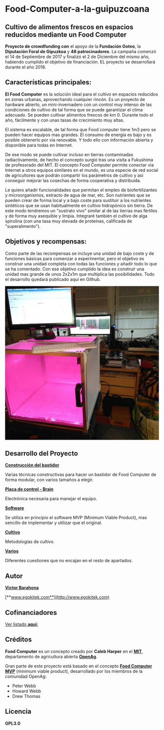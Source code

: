 # Food-Computer-a-la-guipuzcoana
## Cultivo de alimentos frescos en espacios reducidos mediante un Food Computer

**Proyecto de crowdfunding con** el apoyo de la **Fundación Goteo**, la **Diputación Foral de Gipuzkoa** y **48 patrocinadores**. La campaña comenzó el 14 de Septiembre de 2017 y finalizó el 2 de Diciembre del mismo año, habiendo cumplido el objetivo de financiación. EL proyecto se desarrollará durante el año 2018.

 ## Características principales:

**El Food Computer** es la solución ideal para el cultivo en espacios reducidos en zonas urbanas, aprovechando cualquier rincón. Es un proyecto de hardware abierto, un mini-invernadero con un control muy intenso de las condiciones de cultivo de tal forma que se puede garantizar el clima adecuado. Se pueden cultivar alimentos frescos de km 0. Durante todo el año, fácilmente y con unas tasas de crecimiento muy altas.

El sistema es escalable, de tal forma que Food computer tiene 1m3 pero se pueden hacer equipos mas grandes. El consumo de energía es bajo y es posible obtenerlo por vía renovable. Y todo ello con información abierta y disponible para todas en Internet.

De ese modo se puede cultivar incluso en tierras contaminadas radiactivamente, de hecho el concepto surgió tras una visita a Fukushima de profesorado del MIT. El concepto Food Computer permite conectar vía Internet a otros equipos similares en el mundo, es una especie de red social de agricultores que podrán compartir los parámetros de cultivo y así conseguir mejorar las cosechas de forma cooperativa y distribuida.

Le quiero añadir funcionalidades que permitan el empleo de biofertilizantes y microorganismos, extracto de agua de mar, etc. Son nutrientes que se pueden crear de forma local y a bajo coste para sustituir a los nutrientes sintéticos que se usan habitualmente en cultivo hidropónico sin tierra. De este modo tendremos un "sustrato vivo" similar al de las tierras mas fértiles y de forma muy asequible y limpia. Integraré también el cultivo de alga spirulina (con una tasa muy elevada de proteínas, calificada de "superalimento").

## Objetivos y recompensas:

Como parte de las recompensas se incluye una unidad de bajo coste y de funciones básicas para comenzar a experimentar, pero el objetivo es construir una unidad completa con todas las funciones y añadir todo lo que se ha comentado. Con ese objetivo cumplido la idea es construir una unidad mas grande de unos 2x2x1m que multiplica las posibilidades. Todo el desarrollo quedará publicado aquí en Github.

![Food Computer MVP](Food_computer_MVP.jpg)

## Desarrollo del Proyecto

[**Construcción del bastidor** ](Construccion%20bastidor/README.md) 

Varias técnicas constructivas para hacer un bastidor de Food Computer de forma modular, con varios tamaños a elegir.

[**Placa de control - Brain**](Placa%20de%20control%20-%20Brain/README.md) 

Electrónica necesaria para manejar el equipo.

[**Software**](Software/README.md) 

Se utiliza en principio el software MVP (Minimum Viable Product), mas sencillo de implementar y utilizar que el original. 

[**Cultivo**](Cultivo/README.md) 

Metodologías de cultivo.

[**Varios**](Varios/README.md) 

Diferentes cuestiones que no encajan en el resto de apartados.


## Autor

[**Victor Barahona**](https://github.com/Egokitek)

[**www.egokitek.com**](http://www.egokitek.com)

## Cofinanciadores

[Ver listado **aquí:**](Cofinanciadores.md)

## Créditos

**Food Computer** es un concepto creado por **Caleb Harper** en el **[MIT](http://web.mit.edu/)**, departamento de agricultura abierta **[OpenAg](https://www-prod.media.mit.edu/groups/open-agriculture-openag/overview/)**.

Gran parte de este proyecto está basado en el concepto **[Food Computer MVP](https://forum.openag.media.mit.edu/t/300-food-computer/2343)** (minimum viable product), desarrollado por los miembros de la comunidad OpenAg:
- Peter Webb
- Howard Webb
- Drew Thomas

## Licencia

**GPL3.0**



